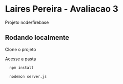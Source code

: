 
# Laires Pereira - Avaliacao 3

Projeto node/firebase










## Rodando localmente

Clone o projeto

Acesse a pasta 

```bash
  npm install
```
```bash
  nodemon server.js
```



